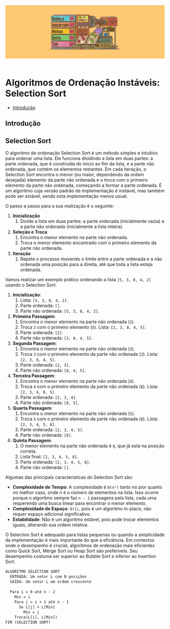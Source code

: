 <div align="center">
  <a href="https://github.com/joseferreira-dev/my-study-notes/tree/main/algoritmos-busca-ordenacao"><img src="../../banner-bo.png"></a>
</div>
<br>

# Algoritmos de Ordenação Instáveis: Selection Sort

- [Introdução](#introdução)


## Introdução



## Selection Sort

O algoritmo de ordenação Selection Sort é um método simples e intuitivo para ordenar uma lista. Ele funciona dividindo a lista em duas partes: a parte ordenada, que é construída do início ao fim da lista, e a parte não ordenada, que contém os elementos restantes. Em cada iteração, o Selection Sort encontra o menor (ou maior, dependendo da ordem desejada) elemento da parte não ordenada e o troca com o primeiro elemento da parte não ordenada, começando a formar a parte ordenada. É um algoritmo cuja versão padrão de implementação é instável, mas também pode ser estável, sendo esta implementação menos usual.

O passo a passo para a sua realização é o seguinte:

1. **Inicialização**
   1. Divide a lista em duas partes: a parte ordenada (inicialmente vazia) e a parte não ordenada (inicialmente a lista inteira).
2. **Seleção e Troca**
   1. Encontra o menor elemento na parte não ordenada.
   2. Troca o menor elemento encontrado com o primeiro elemento da parte não ordenada.
3. **Iteração**
   1. Repete o processo movendo o limite entre a parte ordenada e a não ordenada uma posição para a direita, até que toda a lista esteja ordenada.

Vamos realizar um exemplo prático ordenando a lista `[5, 3, 8, 4, 2]` usando o Selection Sort:

1. **Inicialização**:
   1. Lista: `[5, 3, 8, 4, 2]`.
   2. Parte ordenada: `[]`.
   3. Parte não ordenada: `[5, 3, 8, 4, 2]`.
2. **Primeira Passagem**:
   1. Encontra o menor elemento na parte não ordenada (`2`).
   2. Troca `2` com o primeiro elemento (`5`). Lista: `[2, 3, 8, 4, 5]`.
   3. Parte ordenada: `[2]`.
   4. Parte não ordenada: `[3, 8, 4, 5]`.
3. **Segunda Passagem**:
   1. Encontra o menor elemento na parte não ordenada (`3`).
   2. Troca `3` com o primeiro elemento da parte não ordenada (`3`). Lista: `[2, 3, 8, 4, 5]`.
   3. Parte ordenada: `[2, 3]`.
   4. Parte não ordenada: `[8, 4, 5]`.
4. **Terceira Passagem**:
   1. Encontra o menor elemento na parte não ordenada (`4`).
   2. Troca `4` com o primeiro elemento da parte não ordenada (`8`). Lista: `[2, 3, 4, 8, 5]`.
   3. Parte ordenada: `[2, 3, 4]`.
   4. Parte não ordenada: `[8, 5]`.
5. **Quarta Passagem**:
   1. Encontra o menor elemento na parte não ordenada (`5`).
   2. Troca `5` com o primeiro elemento da parte não ordenada (`8`). Lista: `[2, 3, 4, 5, 8]`.
   3. Parte ordenada: `[2, 3, 4, 5]`.
   4. Parte não ordenada: `[8]`.
6. **Quinta Passagem**:
   1. O menor elemento na parte não ordenada é `8`, que já está na posição correta.
   2. Lista final: `[2, 3, 4, 5, 8]`.
   3. Parte ordenada: `[2, 3, 4, 5, 8]`.
   4. Parte não ordenada: `[]`.

Algumas das principais características do Selection Sort são:

- **Complexidade de Tempo**: A complexidade é `O(n²)` tanto no pior quanto no melhor caso, onde n é o número de elementos na lista. Isso ocorre porque o algoritmo sempre faz `n - 1` passagens pela lista, cada uma requerendo uma busca linear para encontrar o menor elemento.
- **Complexidade de Espaço**: `O(1)`, pois é um algoritmo in-place, não requer espaço adicional significativo.
- **Estabilidade**: Não é um algoritmo estável, pois pode trocar elementos iguais, alterando sua ordem relativa.

O Selection Sort é adequado para listas pequenas ou quando a simplicidade da implementação é mais importante do que a eficiência. Em contextos onde o desempenho é crucial, algoritmos de ordenação mais eficientes como Quick Sort, Merge Sort ou Heap Sort são preferíveis. Seu desempenho costuma ser 
superior ao Bubble Sort e inferior ao Insertion Sort.

```
ALGORITMO SELECTION SORT
  ENTRADA: Um vetor L com N posições
  SAÍDA: Um vetor L em ordem crescente
  
  Para i = 0 até n - 2
    Min = i
    Para j = i + 1 até n - 1
      Se L[j] < L[Min]
        Min = j
    Troca(L[i], L[Min])
FIM (SELECTION SORT)
```
